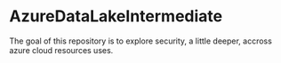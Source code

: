 # AzureDataLakeIntermediate
The goal of this repository is to explore security, a little deeper, accross azure cloud resources uses.
